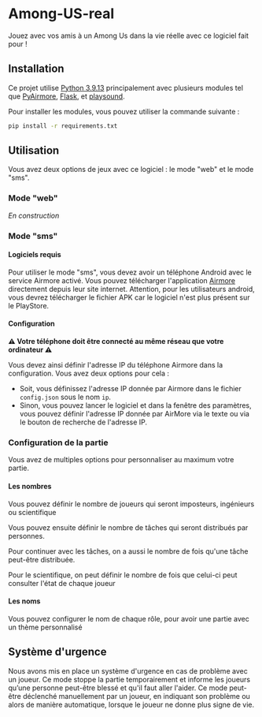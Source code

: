 # Among-US-real
Jouez avec vos amis à un Among Us dans la vie réelle avec ce logiciel fait pour !

## Installation

Ce projet utilise [Python 3.9.13](https://www.python.org/downloads/release/python-3913/) principalement avec plusieurs modules tel que [PyAirmore](https://pyairmore.readthedocs.io/en/master/), [Flask](https://flask.palletsprojects.com/en/2.2.x/), et [playsound](https://pypi.org/project/playsound/).

Pour installer les modules, vous pouvez utiliser la commande suivante :

```bash
pip install -r requirements.txt
```

## Utilisation

Vous avez deux options de jeux avec ce logiciel : le mode "web" et le mode "sms".

### Mode "web"

*En construction*

### Mode "sms"

#### Logiciels requis
Pour utiliser le mode "sms", vous devez avoir un téléphone Android avec le service Airmore activé. Vous pouvez télécharger l'application [Airmore](https://airmore.com/fr/download) directement depuis leur site internet. Attention, pour les utilisateurs android, vous devrez télécharger le fichier APK car le logiciel n'est plus présent sur le PlayStore.

#### Configuration
**⚠️ Votre téléphone doit être connecté au même réseau que votre ordinateur ⚠️**

Vous devez ainsi définir l'adresse IP du téléphone Airmore dans la configuration. Vous avez deux options pour cela :

- Soit, vous définissez l'adresse IP donnée par Airmore dans le fichier `config.json` sous le nom `ip`.
- Sinon, vous pouvez lancer le logiciel et dans la fenêtre des paramètres, vous pouvez définir l'adresse IP donnée par AirMore via le texte ou via le bouton de recherche de l'adresse IP.

### Configuration de la partie
Vous avez de multiples options pour personnaliser au maximum votre partie.

#### Les nombres 
Vous pouvez définir le nombre de joueurs qui seront imposteurs, ingénieurs ou scientifique

Vous pouvez ensuite définir le nombre de tâches qui seront distribués par personnes.

Pour continuer avec les tâches, on a aussi le nombre de fois qu'une tâche peut-être distribuée.

Pour le scientifique, on peut définir le nombre de fois que celui-ci peut consulter l'état de chaque joueur

#### Les noms
Vous pouvez configurer le nom de chaque rôle, pour avoir une partie avec un thème personnalisé


## Système d'urgence
Nous avons mis en place un système d'urgence en cas de problème avec un joueur. Ce mode stoppe la partie temporairement et informe les joueurs qu’une personne peut-être blessé et qu'il faut aller l'aider. 
Ce mode peut-être déclenché manuellement par un joueur, en indiquant son problème ou alors de manière automatique, lorsque le joueur ne donne plus signe de vie.